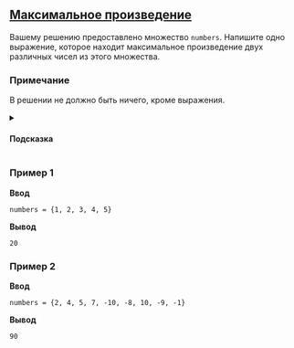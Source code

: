 ## [Максимальное произведение](../../../solutions/3.3/33_l.py)

Вашему решению предоставлено множество `numbers`.
Напишите одно выражение, которое находит максимальное произведение двух различных чисел из этого множества.

### Примечание

В решении не должно быть ничего, кроме выражения.

<details>
<summary><h4>Подсказка</summary>

Не будем сосредотачиваться на оптимальном решении.

Для перебора всех возможных пар можно воспользоваться вложенными циклами в выражении:

```python
(... for first in numbers for second in number if first != second)
```

</details>

### Пример 1

__Ввод__
```plaintext
numbers = {1, 2, 3, 4, 5}
```

__Вывод__
```plaintext
20
```

### Пример 2

__Ввод__
```plaintext
numbers = {2, 4, 5, 7, -10, -8, 10, -9, -1}
```

__Вывод__
```plaintext
90
```
